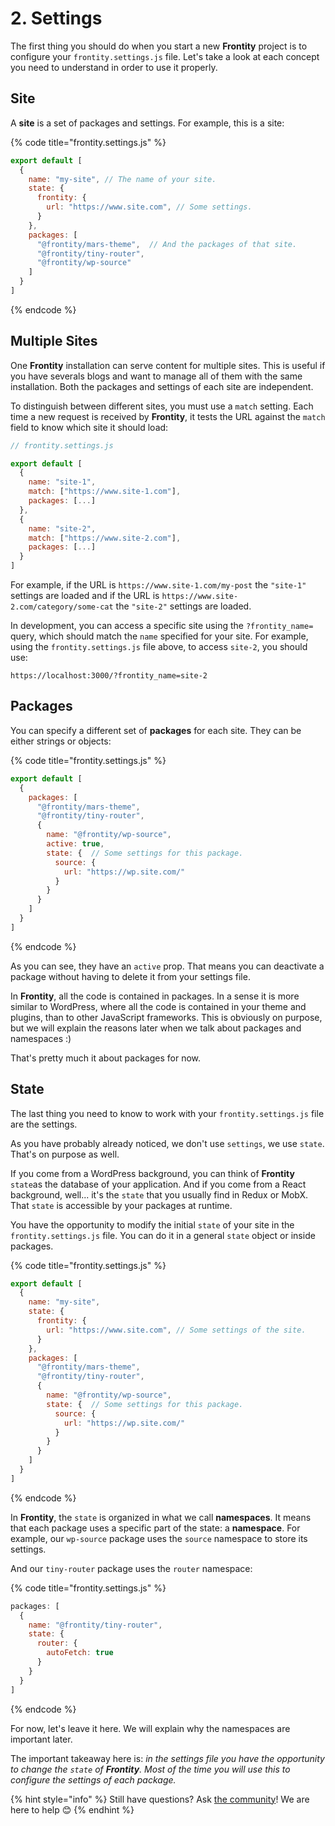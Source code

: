 # 2. Settings

The first thing you should do when you start a new **Frontity** project is to configure your `frontity.settings.js` file. Let's take a look at each concept you need to understand in order to use it properly.

## Site

A **site** is a set of packages and settings. For example, this is a site:

{% code title="frontity.settings.js" %}
```javascript
export default [
  {
    name: "my-site", // The name of your site.
    state: {
      frontity: {
        url: "https://www.site.com", // Some settings.
      }
    },
    packages: [
      "@frontity/mars-theme",  // And the packages of that site.
      "@frontity/tiny-router",
      "@frontity/wp-source"
    ]
  }
]
```
{% endcode %}

## Multiple Sites

One **Frontity** installation can serve content for multiple sites. This is useful if you have severals blogs and want to manage all of them with the same installation. Both the packages and settings of each site are independent.

To distinguish between different sites, you must use a `match` setting. Each time a new request is received by **Frontity**, it tests the URL against the `match` field to know which site it should load:

```javascript
// frontity.settings.js

export default [
  {
    name: "site-1",
    match: ["https://www.site-1.com"],
    packages: [...]
  },
  {
    name: "site-2",
    match: ["https://www.site-2.com"],
    packages: [...]
  }
]
```

For example, if the URL is `https://www.site-1.com/my-post` the `"site-1"` settings are loaded and if the URL is `https://www.site-2.com/category/some-cat` the `"site-2"` settings are loaded.

In development, you can access a specific site using the `?frontity_name=`
query, which should match the `name` specified for your site. For example, using
the `frontity.settings.js` file above, to access `site-2`, you should use:

```text
https://localhost:3000/?frontity_name=site-2
```

## Packages

You can specify a different set of **packages** for each site. They can be either strings or objects:

{% code title="frontity.settings.js" %}
```javascript
export default [
  {
    packages: [
      "@frontity/mars-theme",
      "@frontity/tiny-router",
      {
        name: "@frontity/wp-source",
        active: true,
        state: {  // Some settings for this package.
          source: {
            url: "https://wp.site.com/"
          }
        }
      }
    ]
  }
]
```
{% endcode %}

As you can see, they have an `active` prop. That means you can deactivate a package without having to delete it from your settings file.

In **Frontity**, all the code is contained in packages. In a sense it is more similar to WordPress, where all the code is contained in your theme and plugins, than to other JavaScript frameworks. This is obviously on purpose, but we will explain the reasons later when we talk about packages and namespaces :\)

That's pretty much it about packages for now.

## State

The last thing you need to know to work with your `frontity.settings.js` file are the settings.

As you have probably already noticed, we don't use `settings`, we use `state`. That's on purpose as well.

If you come from a WordPress background, you can think of **Frontity** `state`as the database of your application. And if you come from a React background, well... it's the `state` that you usually find in Redux or MobX. That `state` is accessible by your packages at runtime.

You have the opportunity to modify the initial `state` of your site in the `frontity.settings.js` file. You can do it in a general `state` object or inside packages.

{% code title="frontity.settings.js" %}
```javascript
export default [
  {
    name: "my-site",
    state: {
      frontity: {
        url: "https://www.site.com", // Some settings of the site.
      }
    },
    packages: [
      "@frontity/mars-theme",
      "@frontity/tiny-router",
      {
        name: "@frontity/wp-source",
        state: {  // Some settings for this package.
          source: {
            url: "https://wp.site.com/"
          }
        }
      }
    ]
  }
]
```
{% endcode %}

In **Frontity**, the `state` is organized in what we call **namespaces**. It means that each package uses a specific part of the state: a **namespace**. For example, our `wp-source` package uses the `source` namespace to store its settings.

And our `tiny-router` package uses the `router` namespace:

{% code title="frontity.settings.js" %}
```javascript
packages: [
  {
    name: "@frontity/tiny-router",
    state: {
      router: {
        autoFetch: true
      }
    }
  }
]
```
{% endcode %}

For now, let's leave it here. We will explain why the namespaces are important later.

The important takeaway here is: _in the settings file you have the opportunity to change the `state` of **Frontity**. Most of the time you will use this to configure the settings of each package._


{% hint style="info" %}
Still have questions? Ask [the community](https://community.frontity.org/)! We are here to help 😊
{% endhint %}

